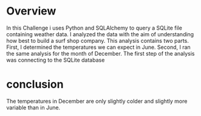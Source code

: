 # Overview
In this Challenge i uses Python and SQLAlchemy 
to query a SQLite file containing weather 
data. I analyzed 
the data with the aim of 
understanding how best to build a surf 
shop company. This analysis contains two parts. 
First, I determined the temperatures we 
can expect  in June. Second, 
I ran the same analysis for the month of December.
The first step of the analysis was
 connecting to the SQLite database

 # conclusion
 The temperatures in December 
  are only slightly colder and slightly more 
  variable than in June.